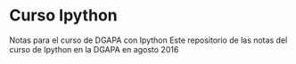 # Curso Ipython

Notas para el curso de DGAPA con Ipython
Este repositorio de las notas del curso de Ipython en la
DGAPA en agosto 2016
